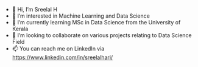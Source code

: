 - 👋 Hi, I’m Sreelal H
- 👀 I’m interested in Machine Learning and Data Science
- 🌱 I’m currently learning MSc in Data Science from the University of Kerala
- 💞️ I’m looking to collaborate on various projects relating to Data Science Field
- 📫 You can reach me on LinkedIn via https://www.linkedin.com/in/sreelalhari/

<!---
sreelalhari/sreelalhari is a ✨ special ✨ repository because its `README.md` (this file) appears on your GitHub profile.
You can click the Preview link to take a look at your changes.
--->
